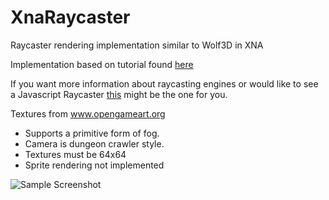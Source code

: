 XnaRaycaster
============

Raycaster rendering implementation similar to Wolf3D in XNA

Implementation based on tutorial found [here](http://lodev.org/cgtutor/raycasting.html)

If you want more information about raycasting engines or would like to see a Javascript Raycaster [this](http://www.playfuljs.com/a-first-person-engine-in-265-lines/) might be the one for you.

Textures from www.opengameart.org

* Supports a primitive form of fog.
* Camera is dungeon crawler style.
* Textures must be 64x64
* Sprite rendering not implemented

![Sample Screenshot](http://i.imgur.com/wNGCbgb.png)
